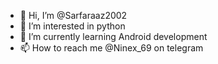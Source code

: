 - 👋 Hi, I’m @Sarfaraaz2002
- 👀 I’m interested in python 
- 🌱 I’m currently learning Android development 
- 📫 How to reach me @Ninex_69 on telegram 

<!---
Sarfaraaz2002/Sarfaraaz2002 is a ✨ special ✨ repository because its `README.md` (this file) appears on your GitHub profile.
You can click the Preview link to take a look at your changes.
--->
